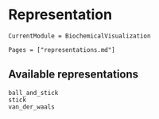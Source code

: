 # Representation
```@meta
CurrentModule = BiochemicalVisualization
```

```@index
Pages = ["representations.md"]
```

## Available representations
```@docs
ball_and_stick
stick
van_der_waals
```
